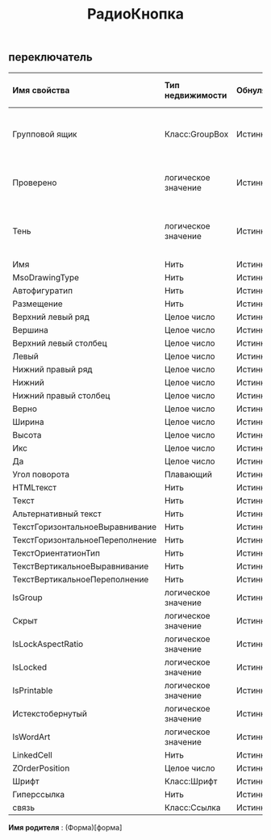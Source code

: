 ﻿---
title: РадиоКнопка
second_title: Aspose.Cells Cloud Documen
type: docs
url: /ru/specification/model/radiobutton/
description: "Aspose.Cells Спецификация облачной модели: RadioButton. Легко обрабатывайте Excel и другие документы электронных таблиц с помощью таких функций, как открытие, создание, редактирование, разделение, слияние, сравнение и преобразование."
weight: 50
---
## **переключатель**

 

| Имя свойства| Тип недвижимости| Обнуляемый| Только чтение| Значение по умолчанию| Описание|
|:- |:- |:- |:- |:- |:- |
| Групповой ящик| Класс:GroupBox| Истинный| ЛОЖЬ|| Получает GroupBox, содержащий этот RadioButton.|
| Проверено| логическое значение| Истинный| ЛОЖЬ|| Указывает, установлен ли переключатель или нет.|
| Тень| логическое значение| Истинный| ЛОЖЬ|| Указывает, имеет ли поле со списком трехмерную заливку.|
| Имя| Нить| Истинный| ЛОЖЬ|||
| MsoDrawingType| Нить| Истинный| ЛОЖЬ|||
| Автофигуратип| Нить| Истинный| ЛОЖЬ|||
| Размещение| Нить| Истинный| ЛОЖЬ|||
| Верхний левый ряд| Целое число| Истинный| ЛОЖЬ|||
| Вершина| Целое число| Истинный| ЛОЖЬ|||
| Верхний левый столбец| Целое число| Истинный| ЛОЖЬ|||
| Левый| Целое число| Истинный| ЛОЖЬ|||
| Нижний правый ряд| Целое число| Истинный| ЛОЖЬ|||
| Нижний| Целое число| Истинный| ЛОЖЬ|||
| Нижний правый столбец| Целое число| Истинный| ЛОЖЬ|||
| Верно| Целое число| Истинный| ЛОЖЬ|||
| Ширина| Целое число| Истинный| ЛОЖЬ|||
| Высота| Целое число| Истинный| ЛОЖЬ|||
| Икс| Целое число| Истинный| ЛОЖЬ|||
| Да| Целое число| Истинный| ЛОЖЬ|||
| Угол поворота| Плавающий| Истинный| ЛОЖЬ|||
| HTMLтекст| Нить| Истинный| ЛОЖЬ|||
| Текст| Нить| Истинный| ЛОЖЬ|||
| Альтернативный текст| Нить| Истинный| ЛОЖЬ|||
| ТекстГоризонтальноеВыравнивание| Нить| Истинный| ЛОЖЬ|||
| ТекстГоризонтальноеПереполнение| Нить| Истинный| ЛОЖЬ|||
| ТекстОриентатионТип| Нить| Истинный| ЛОЖЬ|||
| ТекстВертикальноеВыравнивание| Нить| Истинный| ЛОЖЬ|||
| ТекстВертикальноеПереполнение| Нить| Истинный| ЛОЖЬ|||
| IsGroup| логическое значение| Истинный| ЛОЖЬ|||
| Скрыт| логическое значение| Истинный| ЛОЖЬ|||
| IsLockAspectRatio| логическое значение| Истинный| ЛОЖЬ|||
| IsLocked| логическое значение| Истинный| ЛОЖЬ|||
| IsPrintable| логическое значение| Истинный| ЛОЖЬ|||
| Истекстобернутый| логическое значение| Истинный| ЛОЖЬ|||
| IsWordArt| логическое значение| Истинный| ЛОЖЬ|||
| LinkedCell| Нить| Истинный| ЛОЖЬ|||
| ZOrderPosition| Целое число| Истинный| ЛОЖЬ|||
| Шрифт| Класс:Шрифт| Истинный| ЛОЖЬ|||
| Гиперссылка| Нить| Истинный| ЛОЖЬ|||
| связь| Класс:Ссылка| Истинный| ЛОЖЬ|||

**Имя родителя** : (Форма)[форма]